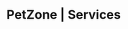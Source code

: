 ---
title: PetZone | Services
layout: service-individual
label: "Physiotherapy, Hydrotherapy and Laser Therapy"
text: "Like human physiotherapy, animal physiotherapy uses techniques to increase function and mobility of joints and muscles. It has been proven to maximise the overall physical recovery our patients. Hydrotherapy and physiotherapy can be useful in lots of different situations. These can include rehabilitating orthopaedic patients after surgery, managing chronic osteoarthritis and managing orthopaedic or neurological conditions without surgery. Physiotherapy offers many benefits to pets which include reduced pain, increased function and mobility of joints, enhanced and earlier recovery from surgery and injury. We offer laser therapy that reduces pain and stiffness in arthritic joints as well as speed up the healing of wounds. Hydrotherapy is a type of physiotherapy that takes place in water. The natural buoyancy of the water takes strain off the joints and gives animals confidence to move their limbs in a full range of motion. Hydrotherapy offers many benefits such as reduced strain on joints, reduced pain, swelling and stiffness, improved range of movement of joint, improved circulation, improved cardiovascular fitness, improved tissue healing, increased speed of recovery and weight loss. Our in house physiotherapist at PetZone Mahalaxmi can provide your pets with this kind of care and treatment as and when required."
img: "/images/learn_more/physiotherapy.jpg"
---